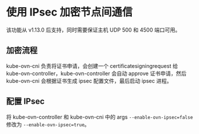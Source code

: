 # 使用 IPsec 加密节点间通信

该功能从 v1.13.0 后支持，同时需要保证主机 UDP 500 和 4500 端口可用。

## 加密流程

kube-ovn-cni 负责将证书申请，会创建一个 certificatesigningrequest 给 kube-ovn-controller，kube-ovn-controller 会自动 approve 证书申请，然后 kube-ovn-cni 会根据证书生成 ipsec 配置文件，最后启动 ipsec 进程。

## 配置 IPsec

将 kube-ovn-controller 和 kube-ovn-cni 中的 args `--enable-ovn-ipsec=false` 修改为 `--enable-ovn-ipsec=true`。
